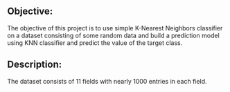 ## Objective:


The objective of this project is to use simple K-Nearest Neighbors classifier on a dataset consisting of some random data and build a prediction model using KNN classifier and predict the value of the target class.

## Description:

The dataset consists of 11 fields with nearly 1000 entries in each field.

